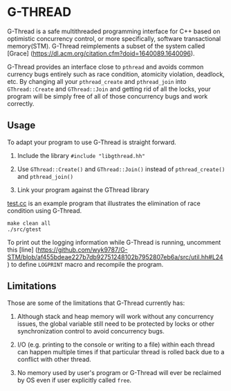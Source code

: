 # G-THREAD

G-Thread is a safe multithreaded programming interface for C++
based on optimistic concurrency control, or more specifically, software transactional memory(STM). 
G-Thread reimplements a subset of the system called [Grace]
(https://dl.acm.org/citation.cfm?doid=1640089.1640096). 

G-Thread provides an interface close to `pthread` and avoids common currency
bugs entirely such as race condition, atomicity violation, deadlock, etc. By
changing all your `pthread_create` and `pthread_join` into `GThread::Create` and
`GThread::Join` and getting rid of all the locks, your program will be simply
free of all of those concurrency bugs and work correctly.

## Usage

To adapt your program to use G-Thread is straight forward. 

1. Include the library `#include "libgthread.hh"`

2. Use `GThread::Create()` and `GThread::Join()` instead of `pthread_create()`
   and `pthread_join()`

3. Link your program against the GThread library

[test.cc](src/test.cc) is an example program that illustrates the elimination of
race condition using G-Thread.

```
make clean all
./src/gtest
```

To print out the logging information while G-Thread is running, uncomment this [line]
(https://github.com/wyk9787/G-STM/blob/af455bdeae227b7db92751248102b7952807eb6a/src/util.hh#L24)
to define `LOGPRINT` macro and recompile the program.

## Limitations

Those are some of the limitations that G-Thread currently has:

1. Although stack and heap memory will work without any concurrency issues, the
   global variable still need to be protected by locks or other synchronization control
to avoid concurrency bugs.

2. I/O (e.g. printing to the console or writing to a file) within each thread can happen 
multiple times if that particular thread is rolled back due to a conflict with
other thread.

3. No memory used by user's program or G-Thread will ever be reclaimed by OS even if
   user explicitly called `free`.




